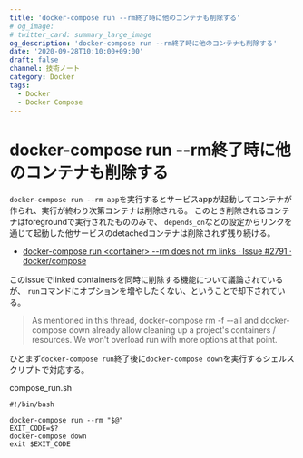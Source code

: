 ```yaml
---
title: 'docker-compose run --rm終了時に他のコンテナも削除する'
# og_image:
# twitter_card: summary_large_image
og_description: 'docker-compose run --rm終了時に他のコンテナも削除する'
date: '2020-09-28T10:10:00+09:00'
draft: false
channel: 技術ノート
category: Docker
tags:
  - Docker
  - Docker Compose
---
```

# docker-compose run --rm終了時に他のコンテナも削除する

`docker-compose run --rm app`を実行するとサービスappが起動してコンテナが作られ、実行が終わり次第コンテナは削除される。
このとき削除されるコンテナはforegroundで実行されたもののみで、
`depends_on`などの設定からリンクを通じて起動した他サービスのdetachedコンテナは削除されず残り続ける。

- [docker-compose run &lt;container&gt; --rm does not rm links · Issue #2791 · docker/compose](https://github.com/docker/compose/issues/2791 "docker-compose run <container> --rm does not rm links · Issue #2791 · docker/compose")

このissueでlinked containersを同時に削除する機能について議論されているが、
`run`コマンドにオプションを増やしたくない、ということで却下されている。

> As mentioned in this thread, docker-compose rm -f --all and docker-compose down already allow cleaning up a project's containers / resources. We won't overload run with more options at that point.

ひとまず`docker-compose run`終了後に`docker-compose down`を実行するシェルスクリプトで対応する。

compose_run.sh
```
#!/bin/bash

docker-compose run --rm "$@"
EXIT_CODE=$?
docker-compose down
exit $EXIT_CODE
```
